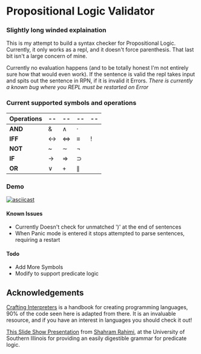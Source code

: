 # Propositional Logic Validator

### Slightly long winded explaination

This is my attempt to build a syntax checker for Propositional Logic. Currently, it only works as a repl, and it doesn't force parenthesis. That last bit isn't a large concern of mine. 

Currently no evaluation happens (and to be totally honest I'm not entirely sure how that would even work). If the sentence is valid the repl takes input and spits out the sentence in RPN, if it is invalid it Errors. 
_There is currently a known bug where you REPL must be restarted on Error_



### Current supported symbols and operations

| **Operations** | --   | --   | --   | --   |
| -------------- | ---- | ---- | ---- | ---- |
| **AND**        | &    | ∧    | ·    |      |
| **IFF**        | ↔    | ⇔    | ≡    | !    |
| **NOT**        | ~    | ∼    | ¬    |      |
| **IF**         | →    | ⇒    | ⊃    |      |
| **OR**         | ∨    | +    | ∥    |      |

### Demo

[![asciicast](https://asciinema.org/a/zbW0fquITI5dFVK6mx3mIzIj3.svg)](https://asciinema.org/a/zbW0fquITI5dFVK6mx3mIzIj3)



#### Known Issues

- Currently Doesn't check for unmatched ')' at the end of sentences
- When Panic mode is entered it stops attempted to parse sentences, requiring a restart

#### Todo

- Add More Symbols
- Modify to support predicate logic

## Acknowledgements

[Crafting Interpreters](https://craftinginterpreters.com/) is a handbook for creating programming languages, 90% of the code seen here is adapted from there. It is an invaluable resource, and if you have an interest in languages you should check it out!

[This Slide Show Presentation](http://www2.cs.siu.edu/~rahimi/cs537/slides/Formal%20Presentation%20of%20Prop%20and%20Pred%20Logic.pdf) from [Shahram Rahimi](http://www2.cs.siu.edu/~rahimi/), at the University of Southern Illinois for providing an easily digestible grammar for predicate logic.

